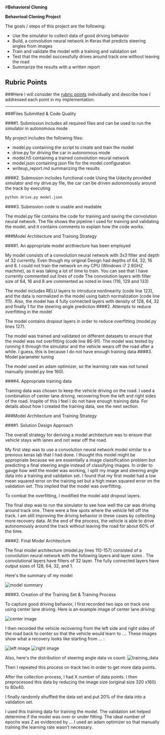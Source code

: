 #**Behavioral Cloning** 

**Behavrioal Cloning Project**

The goals / steps of this project are the following:
* Use the simulator to collect data of good driving behavior
* Build, a convolution neural network in Keras that predicts steering angles from images
* Train and validate the model with a training and validation set
* Test that the model successfully drives around track one without leaving the road
* Summarize the results with a written report


[//]: # (Image References)

[image1]: ./examples/model_summary.png "Model Visualization"
[image2]: ./examples/training_data_historgram.png "Data Visualization"
[image3]: ./examples/center_2016_12_01_13_31_13_279.jpg "center Image"
[image4]: ./examples/left_2017_02_11_17_23_18_497.jpg "Left Recovery Image"
[image5]: ./examples/right_2017_02_11_14_55_30_805.jpg "Right Recovery Image"


## Rubric Points
###Here I will consider the [rubric points](https://review.udacity.com/#!/rubrics/432/view) individually and describe how I addressed each point in my implementation.  

---
###Files Submitted & Code Quality

####1. Submission includes all required files and can be used to run the simulator in autonomous mode

My project includes the following files:
* model.py containing the script to create and train the model
* drive.py for driving the car in autonomous mode
* model.h5 containing a trained convolution neural network
* model.json containing json file for the model configuration
* writeup_report.md summarizing the results

####2. Submssion includes functional code
Using the Udacity provided simulator and my drive.py file, the car can be driven autonomously around the track by executing 
```sh
python drive.py model.json
```

####3. Submssion code is usable and readable

The model.py file contains the code for training and saving the convolution neural network. The file shows the pipeline I used for training and validating the model, and it contains comments to explain how the code works.

###Model Architecture and Training Strategy

####1. An appropriate model arcthiecture has been employed

My model consists of a convolution neural network with 3x3 filter and depth of 32 currently. Even though my original Design had depths of 64, 32, 16 and 8. I could not train the network
on my CPU (Windows i7 2.6GHZ machine), as it was taking a lot of time to train. You can see that I have currently commented out lines of code 
The convolution layers with filter size of 64, 16 and 8 are commented as noted in lines (116, 129 and 133)

The model includes RELU layers to introduce nonlinearity (code line 123), and the data is normalized in the model using batch normalization (code line 111). 
Also, the model has 4 fully connected layers with density of 128, 64, 32 and finally 1 for the steering angle prediction
####2. Attempts to reduce overfitting in the model

The model contains dropout layers in order to reduce overfitting (model.py lines 127). 

The model was trained and validated on different datasets to ensure that the model was not overfitting (code line 86-91). The model was tested by running it through the simulator and the vehicle wears off the road after a while. I guess, this is because
I do not have enough training data
####3. Model parameter tuning

The model used an adam optimizer, so the learning rate was not tuned manually (model.py line 160).

####4. Appropriate training data

Training data was chosen to keep the vehicle driving on the road. I used a combination of center lane driving, recovering from the left and right sides of the road. Inspite of this I feel I do not have
enough training data.
For details about how I created the training data, see the next section. 

###Model Architecture and Training Strategy

####1. Solution Design Approach

The overall strategy for deriving a model architecture was to ensure that vehicle stays with lanes and not wear off the road.

My first step was to use a convolution neural network model similar to a previous keras lab that I had done. I thought this model might be appropriate because we are essentially a image classification problem but predicting a final steering angle 
instead of classifying images.
In order to gauge how well the model was working, I split my image and steering angle data into a training and validation set. I found that my first model had a low mean squared error on the training set but a high mean squared error on the validation set. This implied that the model was overfitting. 

To combat the overfitting, I modified the model add dropout layers.

The final step was to run the simulator to see how well the car was driving around track one. There were a few spots where the vehicle fell off the track. I am still improving the driving behavior in these cases by collecting
more recovery data.
At the end of the process, the vehicle is able to drive autonomously around the track without leaving the road for about 60% of the time.

####2. Final Model Architecture

The final model architecture (model.py lines 110-157) consisted of a convolution neural network with the following layers and layer sizes .
The convolutional layers have filters of 32 layer. The fully connected layers have output sizes of 128, 64, 32, and 1.

Here's the summary of my model

![model summary][image1]

####3. Creation of the Training Set & Training Process

To capture good driving behavior, I first recorded two laps on track one using center lane driving. Here is an example image of center lane driving:

![center image][image3]

I then recorded the vehicle recovering from the left side and right sides of the road back to center so that the vehicle would learn to .... These images show what a recovery looks like starting from ... :

![left image][image4]
![right image][image5]

Also, here's the distribution of steering angle data vs count:
![training_data][image2]


Then I repeated this process on track two in order to get more data points.


After the collection process, I had X number of data points. I then preprocessed this data by reducing the image size (original size 320 x160) to 80x40.


I finally randomly shuffled the data set and put 20% of the data into a validation set. 

I used this training data for training the model. The validation set helped determine if the model was over or under fitting. The ideal number of epochs was Z as evidenced by ... I used an adam optimizer so that manually training the learning rate wasn't necessary.
